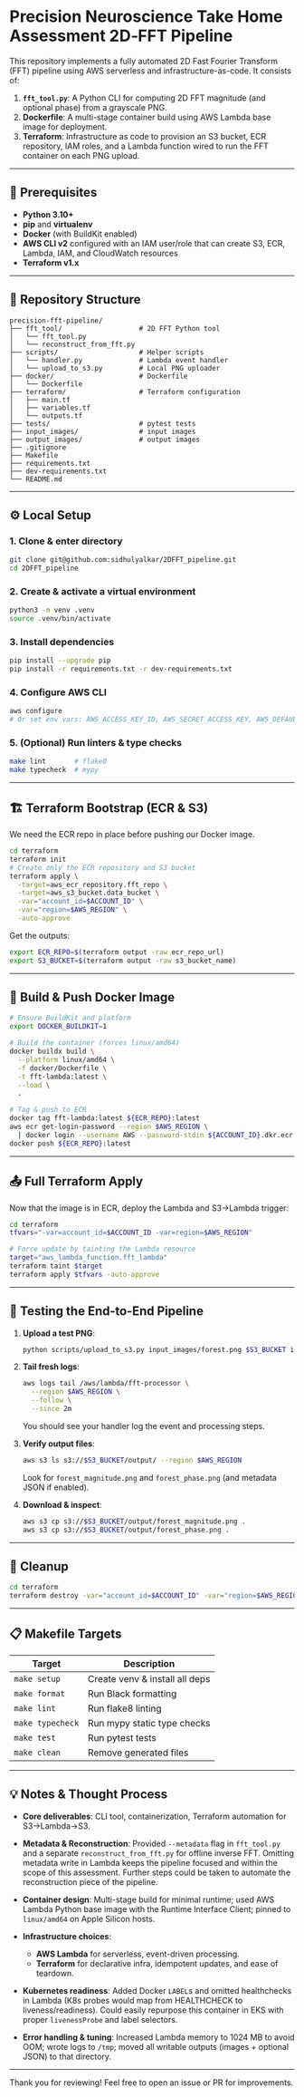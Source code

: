 # Precision Neuroscience Take Home Assessment 2D‑FFT Pipeline

This repository implements a fully automated 2D Fast Fourier Transform (FFT) pipeline using AWS serverless and infrastructure-as-code. It consists of:

1. **`fft_tool.py`**: A Python CLI for computing 2D FFT magnitude (and optional phase) from a grayscale PNG.
2. **Dockerfile**: A multi-stage container build using AWS Lambda base image for deployment.
3. **Terraform**: Infrastructure as code to provision an S3 bucket, ECR repository, IAM roles, and a Lambda function wired to run the FFT container on each PNG upload.

---

## 🔧 Prerequisites

* **Python 3.10+**
* **pip** and **virtualenv**
* **Docker** (with BuildKit enabled)
* **AWS CLI v2** configured with an IAM user/role that can create S3, ECR, Lambda, IAM, and CloudWatch resources
* **Terraform v1.x**

---

## 📁 Repository Structure

```
precision-fft-pipeline/
├── fft_tool/                   # 2D FFT Python tool
│   └── fft_tool.py
│   └── reconstruct_from_fft.py
├── scripts/                    # Helper scripts
│   └── handler.py              # Lambda event handler
│   └── upload_to_s3.py         # Local PNG uploader
├── docker/                     # Dockerfile
│   └── Dockerfile
├── terraform/                  # Terraform configuration
│   ├── main.tf
│   ├── variables.tf
│   └── outputs.tf
├── tests/                      # pytest tests
├── input_images/               # input images
├── output_images/              # output images
├── .gitignore
├── Makefile
├── requirements.txt
├── dev-requirements.txt
└── README.md
```

---

## ⚙️ Local Setup

### 1. Clone & enter directory

```bash
git clone git@github.com:sidhulyalkar/2DFFT_pipeline.git
cd 2DFFT_pipeline
```

### 2. Create & activate a virtual environment

```bash
python3 -m venv .venv
source .venv/bin/activate
```

### 3. Install dependencies

```bash
pip install --upgrade pip
pip install -r requirements.txt -r dev-requirements.txt
```

### 4. Configure AWS CLI

```bash
aws configure
# Or set env vars: AWS_ACCESS_KEY_ID, AWS_SECRET_ACCESS_KEY, AWS_DEFAULT_REGION
```

### 5. (Optional) Run linters & type checks

```bash
make lint       # flake8
make typecheck  # mypy
```

---

## 🏗️ Terraform Bootstrap (ECR & S3)

We need the ECR repo in place before pushing our Docker image.

```bash
cd terraform
terraform init
# Create only the ECR repository and S3 bucket
terraform apply \
  -target=aws_ecr_repository.fft_repo \
  -target=aws_s3_bucket.data_bucket \
  -var="account_id=$ACCOUNT_ID" \
  -var="region=$AWS_REGION" \
  -auto-approve
```

Get the outputs:

```bash
export ECR_REPO=$(terraform output -raw ecr_repo_url)
export S3_BUCKET=$(terraform output -raw s3_bucket_name)
```

---

## 🐳 Build & Push Docker Image

```bash
# Ensure BuildKit and platform
export DOCKER_BUILDKIT=1

# Build the container (forces linux/amd64)
docker buildx build \
  --platform linux/amd64 \
  -f docker/Dockerfile \
  -t fft-lambda:latest \
  --load \
  .

# Tag & push to ECR
docker tag fft-lambda:latest ${ECR_REPO}:latest
aws ecr get-login-password --region $AWS_REGION \
  | docker login --username AWS --password-stdin ${ACCOUNT_ID}.dkr.ecr.${AWS_REGION}.amazonaws.com
docker push ${ECR_REPO}:latest
```

---

## 📤 Full Terraform Apply

Now that the image is in ECR, deploy the Lambda and S3→Lambda trigger:

```bash
cd terraform
tfvars="-var=account_id=$ACCOUNT_ID -var=region=$AWS_REGION"

# Force update by tainting the Lambda resource
target="aws_lambda_function.fft_lambda"
terraform taint $target
terraform apply $tfvars -auto-approve
```

---

## 🧪 Testing the End‑to‑End Pipeline

1. **Upload a test PNG**:

   ```bash
   python scripts/upload_to_s3.py input_images/forest.png $S3_BUCKET input/forest.png
   ```

2. **Tail fresh logs**:

   ```bash
   aws logs tail /aws/lambda/fft-processor \
     --region $AWS_REGION \
     --follow \
     --since 2m
   ```

   You should see your handler log the event and processing steps.

3. **Verify output files**:

   ```bash
   aws s3 ls s3://$S3_BUCKET/output/ --region $AWS_REGION
   ```

   Look for `forest_magnitude.png` and `forest_phase.png` (and metadata JSON if enabled).

4. **Download & inspect**:

   ```bash
   aws s3 cp s3://$S3_BUCKET/output/forest_magnitude.png .
   aws s3 cp s3://$S3_BUCKET/output/forest_phase.png .
   ```

---

## 🧹 Cleanup

```bash
cd terraform
terraform destroy -var="account_id=$ACCOUNT_ID" -var="region=$AWS_REGION" -auto-approve
```

---

## 📋 Makefile Targets

| Target           | Description                    |
| ---------------- | ------------------------------ |
| `make setup`     | Create venv & install all deps |
| `make format`    | Run Black formatting           |
| `make lint`      | Run flake8 linting             |
| `make typecheck` | Run mypy static type checks    |
| `make test`      | Run pytest tests               |
| `make clean`     | Remove generated files         |

---

## 💡 Notes & Thought Process

* **Core deliverables**: CLI tool, containerization, Terraform automation for S3→Lambda→S3.
* **Metadata & Reconstruction**: Provided `--metadata` flag in `fft_tool.py` and a separate `reconstruct_from_fft.py` for offline inverse FFT. Omitting metadata write in Lambda keeps the pipeline focused and within the scope of this assessment. Further steps could be taken to automate the reconstruction piece of the pipeline.
* **Container design**: Multi-stage build for minimal runtime; used AWS Lambda Python base image with the Runtime Interface Client; pinned to `linux/amd64` on Apple Silicon hosts.
* **Infrastructure choices**:

  * **AWS Lambda** for serverless, event-driven processing.
  * **Terraform** for declarative infra, idempotent updates, and ease of teardown.
* **Kubernetes readiness**: Added Docker `LABEL`s and omitted healthchecks in Lambda (K8s probes would map from HEALTHCHECK to liveness/readiness). Could easily repurpose this container in EKS with proper `livenessProbe` and label selectors.
* **Error handling & tuning**: Increased Lambda memory to 1024 MB to avoid OOM; wrote logs to `/tmp`; moved all writable outputs (images + optional JSON) to that directory.

---

Thank you for reviewing! Feel free to open an issue or PR for improvements.
